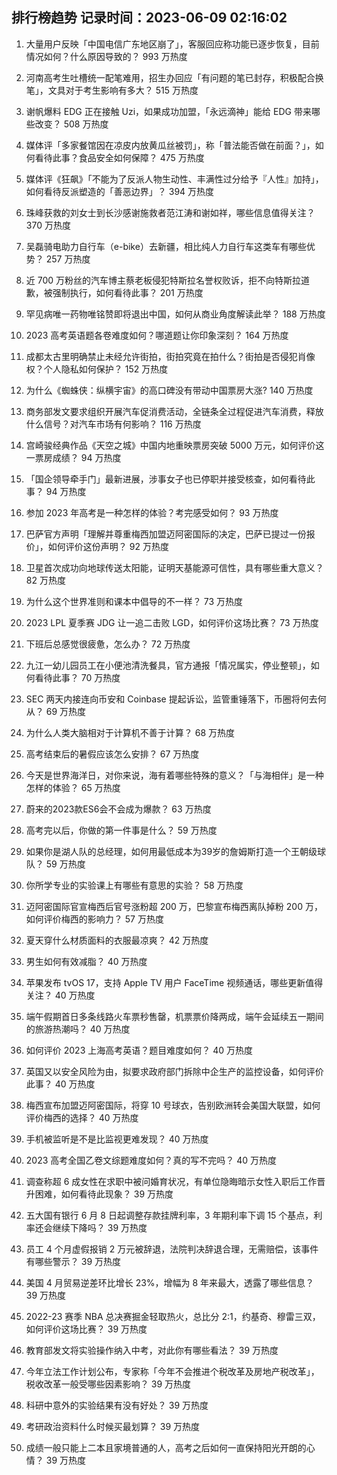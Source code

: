 
## 排行榜趋势 记录时间：2023-06-09 02:16:02
  
  1. 大量用户反映「中国电信广东地区崩了」，客服回应称功能已逐步恢复，目前情况如何？什么原因导致的？ 993 万热度
    
  2. 河南高考生吐槽统一配笔难用，招生办回应「有问题的笔已封存，积极配合换笔」，文具对于考生影响有多大？ 515 万热度
    
  3. 谢帆爆料 EDG 正在接触 Uzi，如果成功加盟，「永远滴神」能给 EDG 带来哪些改变？ 508 万热度
    
  4. 媒体评「多家餐馆因在凉皮内放黄瓜丝被罚」，称「普法能否做在前面？」，如何看待此事？食品安全如何保障？ 475 万热度
    
  5. 媒体评《狂飙》「不能为了反派人物生动性、丰满性过分给予『人性』加持」，如何看待反派塑造的「善恶边界」？ 394 万热度
    
  6. 珠峰获救的刘女士到长沙感谢施救者范江涛和谢如祥，哪些信息值得关注？ 370 万热度
    
  7. 吴磊骑电助力自行车（e-bike）去新疆，相比纯人力自行车这类车有哪些优势？ 257 万热度
    
  8. 近 700 万粉丝的汽车博主蔡老板侵犯特斯拉名誉权败诉，拒不向特斯拉道歉，被强制执行，如何看待此事？ 201 万热度
    
  9. 罕见病唯一药物唯铭赞即将退出中国，如何从商业角度解读此举？ 188 万热度
    
  10. 2023 高考英语题各卷难度如何？哪道题让你印象深刻？ 164 万热度
    
  11. 成都太古里明确禁止未经允许街拍，街拍究竟在拍什么？街拍是否侵犯肖像权？个人隐私如何保护？ 152 万热度
    
  12. 为什么《蜘蛛侠：纵横宇宙》的高口碑没有带动中国票房大涨? 140 万热度
    
  13. 商务部发文要求组织开展汽车促消费活动，全链条全过程促进汽车消费，释放什么信号？对汽车市场有何影响？ 116 万热度
    
  14. 宫崎骏经典作品《天空之城》中国内地重映票房突破 5000 万元，如何评价这一票房成绩？ 94 万热度
    
  15. 「国企领导牵手门」最新进展，涉事女子也已停职并接受核查，如何看待此事？ 94 万热度
    
  16. 参加 2023 年高考是一种怎样的体验？考完感受如何？ 93 万热度
    
  17. 巴萨官方声明「理解并尊重梅西加盟迈阿密国际的决定，巴萨已提过一份报价」，如何评价这份声明？ 92 万热度
    
  18. 卫星首次成功向地球传送太阳能，证明天基能源可信性，具有哪些重大意义？ 82 万热度
    
  19. 为什么这个世界准则和课本中倡导的不一样？ 73 万热度
    
  20. 2023 LPL 夏季赛 JDG 让一追二击败 LGD，如何评价这场比赛？ 73 万热度
    
  21. 下班后总感觉很疲惫，怎么办？ 72 万热度
    
  22. 九江一幼儿园员工在小便池清洗餐具，官方通报「情况属实，停业整顿」，如何看待此事？ 70 万热度
    
  23. SEC 两天内接连向币安和 Coinbase 提起诉讼，监管重锤落下，币圈将何去何从？ 69 万热度
    
  24. 为什么人类大脑相对于计算机不善于计算？ 68 万热度
    
  25. 高考结束后的暑假应该怎么安排？ 67 万热度
    
  26. 今天是世界海洋日，对你来说，海有着哪些特殊的意义？「与海相伴」是一种怎样的体验？ 65 万热度
    
  27. 蔚来的2023款ES6会不会成为爆款？ 63 万热度
    
  28. 高考完以后，你做的第一件事是什么？ 59 万热度
    
  29. 如果你是湖人队的总经理，如何用最低成本为39岁的詹姆斯打造一个王朝级球队？ 59 万热度
    
  30. 你所学专业的实验课上有哪些有意思的实验？ 58 万热度
    
  31. 迈阿密国际官宣梅西后官号涨粉超 200 万，巴黎宣布梅西离队掉粉 200 万，如何评价梅西的影响力？ 57 万热度
    
  32. 夏天穿什么材质面料的衣服最凉爽？ 42 万热度
    
  33. 男生如何有效减脂？ 40 万热度
    
  34. 苹果发布 tvOS 17，支持 Apple TV 用户 FaceTime 视频通话，哪些更新值得关注？ 40 万热度
    
  35. 端午假期首日多条线路火车票秒售罄，机票票价降两成，端午会延续五一期间的旅游热潮吗？ 40 万热度
    
  36. 如何评价 2023 上海高考英语？题目难度如何？ 40 万热度
    
  37. 英国又以安全风险为由，拟要求政府部门拆除中企生产的监控设备，如何评价此事？ 40 万热度
    
  38. 梅西宣布加盟迈阿密国际，将穿 10 号球衣，告别欧洲转会美国大联盟，如何评价梅西的选择？ 40 万热度
    
  39. 手机被监听是不是比监视更难发现？ 40 万热度
    
  40. 2023 高考全国乙卷文综题难度如何？真的写不完吗？ 40 万热度
    
  41. 调查称超 6 成女性在求职中被问婚育状况，有单位隐晦暗示女性入职后工作晋升困难，如何看待此现象？ 39 万热度
    
  42. 五大国有银行 6 月 8 日起调整存款挂牌利率，3 年期利率下调 15 个基点，利率还会继续下降吗？ 39 万热度
    
  43. 员工 4 个月虚假报销 2 万元被辞退，法院判决辞退合理，无需赔偿，该事件有哪些警示？ 39 万热度
    
  44. 美国 4 月贸易逆差环比增长 23%，增幅为 8 年来最大，透露了哪些信息？ 39 万热度
    
  45. 2022-23 赛季 NBA 总决赛掘金轻取热火，总比分 2:1，约基奇、穆雷三双，如何评价这场比赛？ 39 万热度
    
  46. 教育部发文将实验操作纳入中考，对此你有哪些看法？ 39 万热度
    
  47. 今年立法工作计划公布，专家称「今年不会推进个税改革及房地产税改革」，税收改革一般受哪些因素影响？ 39 万热度
    
  48. 科研中意外的实验结果有没有好处？ 39 万热度
    
  49. 考研政治资料什么时候买最划算？ 39 万热度
    
  50. 成绩一般只能上二本且家境普通的人，高考之后如何一直保持阳光开朗的心情？ 39 万热度
    